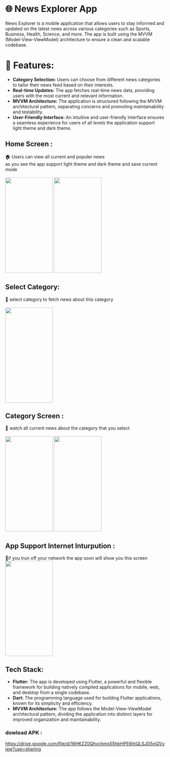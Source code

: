 # 🌐  News Explorer App

News Explorer is a mobile application that allows users to stay informed and updated on the latest news across various categories such as Sports, Business, Health, Science, and more. The app is built using the MVVM (Model-View-ViewModel) architecture to ensure a clean and scalable codebase.

# 🚀 Features:

- **Category Selection:** Users can choose from different news categories to tailor their news feed based on their interests.
- **Real-time Updates:** The app fetches real-time news data, providing users with the most current and relevant information.
- **MVVM Architecture:** The application is structured following the MVVM architectural pattern, separating concerns and promoting maintainability and testability.
- **User-Friendly Interface:** An intuitive and user-friendly interface ensures a seamless experience for users of all levels the application support light theme and dark theme.
##  Home Screen :
🏠 Users can view all current and populer news  <br>
as you see the app support light theme and dark theme and save current mode <br> <br>
<img src = "https://github.com/MohmaedSobhy/flutter_News-APP/assets/70748430/ea3b7bbd-c9dc-47a2-9150-6df5d286ec72.jpg" width="150" height="300"> 
<img src = "https://github.com/MohmaedSobhy/flutter_News-APP/assets/70748430/366e96da-de97-4945-8679-ececece2f2b9.jpg" width="150" height="300"> 
## Select Category:
 📰 select category to fetch news about this category <br><br>
 <img src = "https://github.com/MohmaedSobhy/flutter_News-APP/assets/70748430/068973f6-2ee4-454c-81f3-f8c32726c9a0.jpg" width="150" height="300">
## Category Screen :
 📰 watch all current news about the category that you select <br><br>
 <img src = "https://github.com/MohmaedSobhy/flutter_News-APP/assets/70748430/f9e0eaeb-60d1-4ec2-aaf6-e1939f13c039.jpg" width="150" height="300">
 <img src = "https://github.com/MohmaedSobhy/flutter_News-APP/assets/70748430/512e6128-471e-4415-a57d-a89ae3d89866.jpg" width="150" height="300"> 
## App Support Internet Inturpution :
📵if you trun off your network the app soon will show you this screen <br>
 <img src = "https://github.com/MohmaedSobhy/flutter_News-APP/assets/70748430/fbfe0578-57c9-441c-83fb-67b9e81f88b9.jpg" width="150" height="300"> 
 
## Tech Stack:
- **Flutter:** The app is developed using Flutter, a powerful and flexible framework for building natively compiled applications for mobile, web, and desktop from a single codebase.
- **Dart:** The programming language used for building Flutter applications, known for its simplicity and efficiency.
- **MVVM Architecture:** The app follows the Model-View-ViewModel architectural pattern, dividing the application into distinct layers for improved organization and maintainability.

### dowload APK : 
https://drive.google.com/file/d/16HKZZ0Qhvchms55hbHPE6htQLSJD5nQ1/view?usp=sharing
